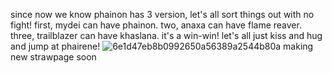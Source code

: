 since now we know phainon has 3 version, let's all sort things out with no fight!
first, mydei can have phainon.
two, anaxa can have flame reaver.
three, trailblazer can have khaslana. it's a win-win! let's all just kiss and hug and jump at phairene!
![6e1d47eb8b0992650a56389a2544b80a](https://github.com/user-attachments/assets/b1e1d400-e32d-4326-8c76-5d6560dab698)
making new strawpage soon
